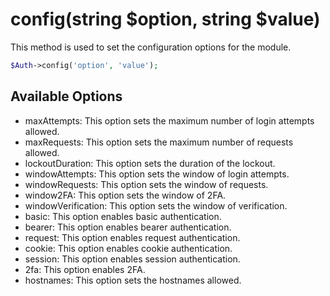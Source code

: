 # config(string $option, string $value)
This method is used to set the configuration options for the module.

```php
$Auth->config('option', 'value');
```

## Available Options
- maxAttempts: This option sets the maximum number of login attempts allowed.
- maxRequests: This option sets the maximum number of requests allowed.
- lockoutDuration: This option sets the duration of the lockout.
- windowAttempts: This option sets the window of login attempts.
- windowRequests: This option sets the window of requests.
- window2FA: This option sets the window of 2FA.
- windowVerification: This option sets the window of verification.
- basic: This option enables basic authentication.
- bearer: This option enables bearer authentication.
- request: This option enables request authentication.
- cookie: This option enables cookie authentication.
- session: This option enables session authentication.
- 2fa: This option enables 2FA.
- hostnames: This option sets the hostnames allowed.
